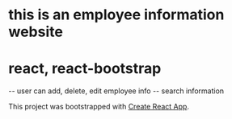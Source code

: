 # this is an employee information website
# react, react-bootstrap
-- user can add, delete, edit employee info
-- search information


This project was bootstrapped with [Create React App](https://github.com/facebook/create-react-app).

